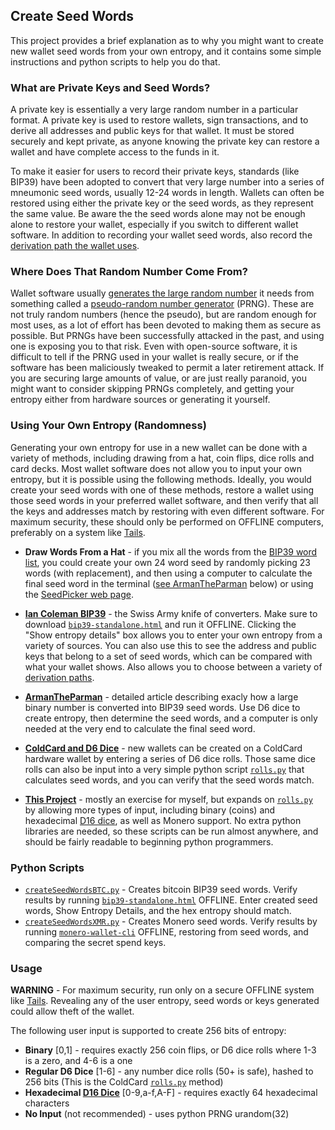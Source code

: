 ## Create Seed Words

This project provides a brief explanation as to why you might want to create new wallet seed words from your own entropy, and it contains some simple instructions and python scripts to help you do that.

### What are Private Keys and Seed Words?

A private key is essentially a very large random number in a particular format. A private key is used to restore wallets, sign transactions, and to derive all addresses and public keys for that wallet. It must be stored securely and kept private, as anyone knowing the private key can restore a wallet and have complete access to the funds in it.

To make it easier for users to record their private keys, standards (like BIP39) have been adopted to convert that very large number into a series of mneumonic seed words, usually 12-24 words in length. Wallets can often be restored using either the private key or the seed words, as they represent the same value. Be aware the the seed words alone may not be enough alone to restore your wallet, especially if you switch to different wallet software. In addition to recording your wallet seed words, also record the [derivation path the wallet uses](https://walletsrecovery.org/).

### Where Does That Random Number Come From?

Wallet software usually [generates the large random number](https://en.wikipedia.org/wiki/Random_number_generation) it needs from something called a [pseudo-random number generator](https://en.wikipedia.org/wiki/Pseudorandom_number_generator) (PRNG). These are not truly random numbers (hence the pseudo), but are random enough for most uses, as a lot of effort has been devoted to making them as secure as possible. But PRNGs have been successfully attacked in the past, and using one is exposing you to that risk. Even with open-source software, it is difficult to tell if the PRNG used in your wallet is really secure, or if the software has been maliciously tweaked to permit a later retirement attack. If you are securing large amounts of value, or are just really paranoid, you might want to consider skipping PRNGs completely, and getting your entropy either from hardware sources or generating it yourself.

### Using Your Own Entropy (Randomness)

Generating your own entropy for use in a new wallet can be done with a variety of methods, including drawing from a hat, coin flips, dice rolls and card decks. Most wallet software does not allow you to input your own entropy, but it is possible using the following methods. Ideally, you would create your seed words with one of these methods, restore a wallet using those seed words in your preferred wallet software, and then verify that all the keys and addresses match by restoring with even different software. For maximum security, these should only be performed on OFFLINE computers, preferably on a system like [Tails](https://tails.boum.org/).

* **Draw Words From a Hat** - if you mix all the words from the [BIP39 word list](https://github.com/bitcoin/bips/blob/master/bip-0039/english.txt), you could create your own 24 word seed by randomly picking 23 words (with replacement), and then using a computer to calculate the final seed word in the terminal ([see ArmanTheParman](https://armantheparman.com/bitcoin-seed-with-dice/) below) or using the [SeedPicker web page](https://seedpicker.net/calculator/last-word.html).

* **[Ian Coleman BIP39](https://iancoleman.io/bip39/)** - the Swiss Army knife of converters. Make sure to download [`bip39-standalone.html`](https://github.com/iancoleman/bip39) and run it OFFLINE. Clicking the "Show entropy details" box allows you to enter your own entropy from a variety of sources. You can also use this to see the address and public keys that belong to a set of seed words, which can be compared with what your wallet shows. Also allows you to choose between a variety of [derivation paths](https://walletsrecovery.org/).

* **[ArmanTheParman](https://armantheparman.com/bitcoin-seed-with-dice/)** - detailed article describing exacly how a large binary number is converted into BIP39 seed words. Use D6 dice to create entropy, then determine the seed words, and a computer is only needed at the very end to calculate the final seed word.

* **[ColdCard and D6 Dice](https://coldcardwallet.com/docs/verifying-dice-roll-math)** - new wallets can be created on a ColdCard hardware wallet by entering a series of D6 dice rolls. Those same dice rolls can also be input into a very simple python script [`rolls.py`](https://coldcardwallet.com/docs/rolls.py) that calculates seed words, and you can verify that the seed words match.

* **[This Project](https://github.com/RaskaRuby/createSeedWords)** - mostly an exercise for myself, but expands on [`rolls.py`](https://coldcardwallet.com/docs/rolls.py) by allowing more types of input, including binary (coins) and hexadecimal [D16 dice](https://github.com/Samourai-Wallet/hexadecimal-die), as well as Monero support. No extra python libraries are needed, so these scripts can be run almost anywhere, and should be fairly readable to beginning python programmers.

### Python Scripts

* [`createSeedWordsBTC.py`](https://github.com/RaskaRuby/createSeedWords/blob/master/createSeedWordsBTC.py) - Creates bitcoin BIP39 seed words. Verify results by running [`bip39-standalone.html`](https://github.com/iancoleman/bip39) OFFLINE. Enter created seed words, Show Entropy Details, and the hex entropy should match.
* [`createSeedWordsXMR.py`](https://github.com/RaskaRuby/createSeedWords/blob/master/createSeedWordsXMR.py) - Creates Monero seed words. Verify results by running [`monero-wallet-cli`](https://getmonero.org) OFFLINE, restoring from seed words, and comparing the secret spend keys.

### Usage

**WARNING** - For maximum security, run only on a secure OFFLINE system like [Tails](https://tails.boum.org/). Revealing any of the user entropy, seed words or keys generated could allow theft of the wallet.

The following user input is supported to create 256 bits of entropy:

* **Binary** [0,1] - requires exactly 256 coin flips, or D6 dice rolls where 1-3 is a zero, and 4-6 is a one
* **Regular D6 Dice** [1-6] - any number dice rolls (50+ is safe), hashed to 256 bits (This is the ColdCard [`rolls.py`](https://coldcardwallet.com/docs/rolls.py) method)
* **Hexadecimal [D16 Dice](https://github.com/Samourai-Wallet/hexadecimal-die)** [0-9,a-f,A-F] - requires exactly 64 hexadecimal characters
* **No Input** (not recommended) - uses python PRNG urandom(32)

